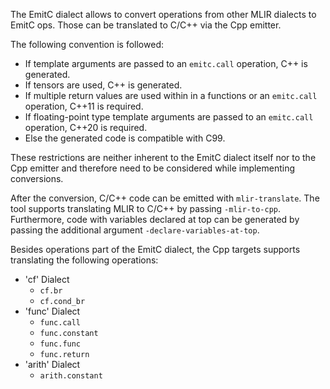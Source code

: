 The EmitC dialect allows to convert operations from other MLIR dialects to EmitC
ops. Those can be translated to C/C++ via the Cpp emitter.

The following convention is followed:

*   If template arguments are passed to an `emitc.call` operation, C++ is
    generated.
*   If tensors are used, C++ is generated.
*   If multiple return values are used within in a functions or an `emitc.call`
    operation, C++11 is required.
*   If floating-point type template arguments are passed to an `emitc.call`
    operation, C++20 is required.
*   Else the generated code is compatible with C99.

These restrictions are neither inherent to the EmitC dialect itself nor to the
Cpp emitter and therefore need to be considered while implementing conversions.

After the conversion, C/C++ code can be emitted with `mlir-translate`. The tool
supports translating MLIR to C/C++ by passing `-mlir-to-cpp`. Furthermore, code
with variables declared at top can be generated by passing the additional
argument `-declare-variables-at-top`.

Besides operations part of the EmitC dialect, the Cpp targets supports
translating the following operations:

*   'cf' Dialect
    *   `cf.br`
    *   `cf.cond_br`
*   'func' Dialect
    *   `func.call`
    *   `func.constant`
    *   `func.func`
    *   `func.return`
*   'arith' Dialect
    *   `arith.constant`

